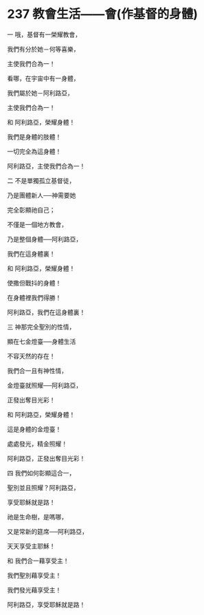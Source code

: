 # 237 教會生活——會(作基督的身體)

一 哦，基督有一榮耀教會，

我們有分於她－何等喜樂，

主使我們合為一！

看哪，在宇宙中有一身體，

我們屬於她－阿利路亞，

主使我們合為一！

和 阿利路亞，榮耀身體！

我們是身體的肢體！

一切完全為這身體！

阿利路亞，主使我們合為一！

二 不是單獨孤立基督徒，

乃是團體新人──神需要她

完全彰顯祂自己；

不僅是一個地方教會，

乃是整個身體──阿利路亞，

我們在這身體裏！

和 阿利路亞，榮耀身體！

使撒但戰抖的身體！

在身體裡我們得勝！

阿利路亞，我們在這身體裏！

三 神那完全聖別的性情，

顯在七金燈臺──身體生活

不容天然的存在！

我們合一且有神性情，

金燈臺就照耀──阿利路亞，

正發出奪目光彩！

和 阿利路亞，榮耀身體！

這是身體的金燈臺！

處處發光，精金照耀！

阿利路亞，正發出奪目光彩！

四 我們如何彰顯這合一，

聖別並且照耀？阿利路亞，

享受耶穌就是路！

祂是生命樹，是嗎哪，

又是常新的筵席──阿利路亞，

天天享受主耶穌！

和 我們合一藉享受主！

我們聖別藉享受主！

我們發光藉享受主！

阿利路亞，享受耶穌就是路！

